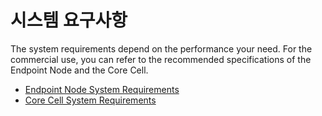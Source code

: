# 시스템 요구사항

The system requirements depend on the performance your need. For the commercial use, you can refer to the recommended specifications of the Endpoint Node and the Core Cell.

- [Endpoint Node System Requirements](../../endpoint-node/system-requirements.md)
- [Core Cell System Requirements](../../core-cell/system-requirements.md)